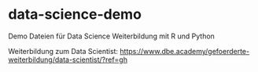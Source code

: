 # data-science-demo
Demo Dateien für Data Science Weiterbildung mit R und Python

Weiterbildung zum Data Scientist: 
https://www.dbe.academy/gefoerderte-weiterbildung/data-scientist/?ref=gh
